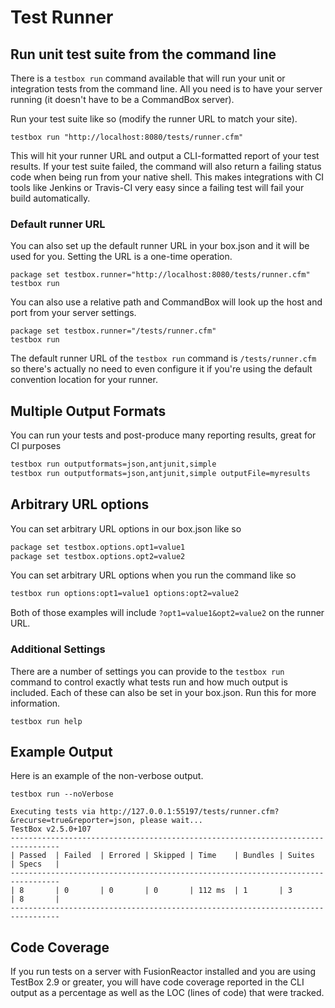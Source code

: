 # Test Runner

## Run unit test suite from the command line

There is a `testbox run` command available that will run your unit or integration tests from the command line. All you need is to have your server running \(it doesn't have to be a CommandBox server\).

Run your test suite like so \(modify the runner URL to match your site\).

```text
testbox run "http://localhost:8080/tests/runner.cfm"
```

This will hit your runner URL and output a CLI-formatted report of your test results. If your test suite failed, the command will also return a failing status code when being run from your native shell. This makes integrations with CI tools like Jenkins or Travis-CI very easy since a failing test will fail your build automatically.

### Default runner URL

You can also set up the default runner URL in your box.json and it will be used for you. Setting the URL is a one-time operation.

```text
package set testbox.runner="http://localhost:8080/tests/runner.cfm"
testbox run
```

You can also use a relative path and CommandBox will look up the host and port from your server settings.  

```text
package set testbox.runner="/tests/runner.cfm"
testbox run
```

The default runner URL of the `testbox run` command is  `/tests/runner.cfm` so there's actually no need to even configure it if you're using the default convention location for your runner.

## Multiple Output Formats

You can run your tests and post-produce many reporting results, great for CI purposes

```bash
testbox run outputformats=json,antjunit,simple
testbox run outputformats=json,antjunit,simple outputFile=myresults
```

## Arbitrary URL options

You can set arbitrary URL options in our box.json like so

```bash
package set testbox.options.opt1=value1
package set testbox.options.opt2=value2
```

You can set arbitrary URL options when you run the command like so

```bash
testbox run options:opt1=value1 options:opt2=value2
```

Both of those examples will include `?opt1=value1&opt2=value2` on the runner URL. 

### Additional Settings

There are a number of settings you can provide to the `testbox run` command to control exactly what tests run and how much output is included. Each of these can also be set in your box.json. Run this for more information.

```text
testbox run help
```

## Example Output

Here is an example of the non-verbose output.

```text
testbox run --noVerbose

Executing tests via http://127.0.0.1:55197/tests/runner.cfm?&recurse=true&reporter=json, please wait...
TestBox v2.5.0+107
---------------------------------------------------------------------------------
| Passed  | Failed  | Errored | Skipped | Time    | Bundles | Suites  | Specs   |
---------------------------------------------------------------------------------
| 8       | 0       | 0       | 0       | 112 ms  | 1       | 3       | 8       |
---------------------------------------------------------------------------------
```

## Code Coverage

If you run tests on a server with FusionReactor installed and you are using TestBox 2.9 or greater, you will have code coverage reported in the CLI output as a percentage as well as the LOC \(lines of code\) that were tracked. 

